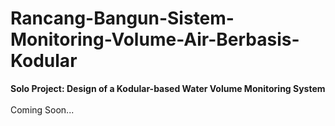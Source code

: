 # Rancang-Bangun-Sistem-Monitoring-Volume-Air-Berbasis-Kodular
<strong>Solo Project: Design of a Kodular-based Water Volume Monitoring System</strong><br><br>
Coming Soon...
